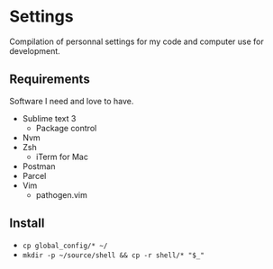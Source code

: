 # Settings

Compilation of personnal settings for my code and computer use for development.

## Requirements
Software I need and love to have.

* Sublime text 3
  * Package control
* Nvm
* Zsh
  * iTerm for Mac
* Postman
* Parcel
* Vim
  * pathogen.vim

## Install

* `cp global_config/* ~/`
* `mkdir -p ~/source/shell && cp -r shell/* "$_"`